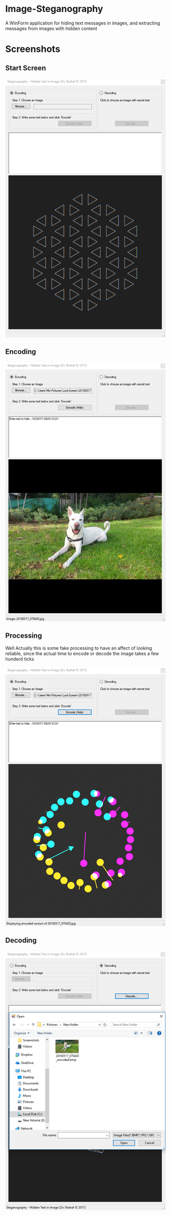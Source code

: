 # Image-Steganography
A WinForm application for hiding text messages in images, and extracting messages from images with hidden content

# Screenshots

## Start Screen
![Alt text](/Screenshots/Idle.PNG?raw=true "Startup")

## Encoding
![Alt text](/Screenshots/Encoding.PNG?raw=true "Encoding")

## Processing
Well Actually this is some fake processing to have an affect of looking reliable, since the actual time to encode or decode the image takes a few hunderd ticks

![Alt text](/Screenshots/Processing.PNG?raw=true "Processing")

## Decoding
![Alt text](/Screenshots/Decoding.PNG?raw=true "Decoding")
